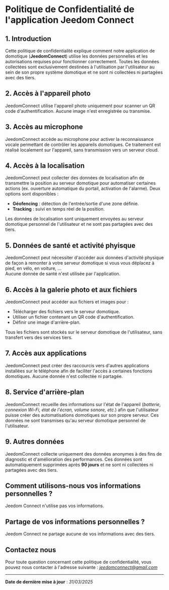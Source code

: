 # Politique de Confidentialité de l'application Jeedom Connect

## 1. Introduction

Cette politique de confidentialité explique comment notre application de domotique (**JeedomConnect**) utilise les données personnelles et les autorisations requises pour fonctionner correctement. Toutes les données collectées sont exclusivement destinées à l'utilisation par l'utilisateur au sein de son propre système domotique et ne sont ni collectées ni partagées avec des tiers.

## 2. Accès à l'appareil photo

JeedomConnect utilise l'appareil photo uniquement pour scanner un QR code d'authentification. Aucune image n'est enregistrée ou transmise.

## 3. Accès au microphone

JeedomConnect accède au microphone pour activer la reconnaissance vocale permettant de contrôler les appareils domotiques. Ce traitement est réalisé localement sur l'appareil, sans transmission vers un serveur cloud.

## 4. Accès à la localisation

JeedomConnect peut collecter des données de localisation afin de transmettre la position au serveur domotique pour automatiser certaines actions (ex. ouverture automatique du portail, activation de l'alarme). Deux options sont disponibles :

- **Géofencing** : détection de l'entrée/sortie d'une zone définie.
- **Tracking** : suivi en temps réel de la position.

Les données de localisation sont uniquement envoyées au serveur domotique personnel de l'utilisateur et ne sont pas partagées avec des tiers.

## 5. Données de santé et activité phyisque

JeedomConnect peut nécessiter d'accéder aux données d'activité physique de façon à remonter à votre serveur domotique si vous vous déplacez à pied, en vélo, en voiture, ...  
Aucune donnée de santé n'est utilisée par l'application.  

## 6. Accès à la galerie photo et aux fichiers

JeedomConnect peut accéder aux fichiers et images pour :

- Télécharger des fichiers vers le serveur domotique.
- Utiliser un fichier contenant un QR code d'authentification.
- Définir une image d'arrière-plan.

Tous les fichiers sont stockés sur le serveur domotique de l'utilisateur, sans transfert vers des services tiers.

## 7. Accès aux applications

JeedomConnect peut créer des raccourcis vers d'autres applications installées sur le téléphone afin de faciliter l'accès à certaines fonctions domotiques. Aucune donnée n'est collectée ni partagée.

## 8. Service d'arrière-plan

JeedomConnect recueille des informations sur l'état de l'appareil (*batterie, connexion Wi-Fi, état de l'écran, volume sonore, etc.*) afin que l'utilisateur puisse créer des automatisations domotiques sur son propre serveur. Ces données ne sont transmises qu'au serveur domotique personnel de l'utilisateur.

## 9. Autres données

JeedomConnect collecte uniquement des données anonymes à des fins de diagnostic et d'amélioration des performances. Ces données sont automatiquement supprimées après **90 jours** et ne sont ni collectées ni partagées avec des tiers.

## Comment utilisons-nous vos informations personnelles ?

Jeedom Connect n'utilise pas vos informations.

## Partage de vos informations personnelles ?

Jeedom Connect ne partage aucune de vos informations avec des tiers.

## Contactez nous

Pour toute question concernant cette politique de confidentialité, vous pouvez nous contacter à l'adresse suivante : *<jeedomconnect@gmail.com>*

---
**Date de dernière mise à jour** : *31/03/2025*
